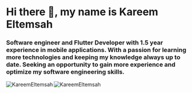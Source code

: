 <h1 align="left">Hi there 👋, my name is Kareem Eltemsah</h1>
<h3 align="left">Software engineer and Flutter Developer with 1.5 year experience in mobile applications. 
With a passion for learning more technologies and keeping my knowledge always up to date.
Seeking an opportunity to gain more experience and optimize my software engineering skills.
</h3>

<p><img align="left" src="https://github-readme-streak-stats.herokuapp.com/?user=KareemEltemsah&" alt="KareemEltemsah" /></p>

<p><img align="left" src="https://github-readme-stats.vercel.app/api/top-langs?username=KareemEltemsah&show_icons=true&locale=en&layout=compact" alt="KareemEltemsah" /></p>
